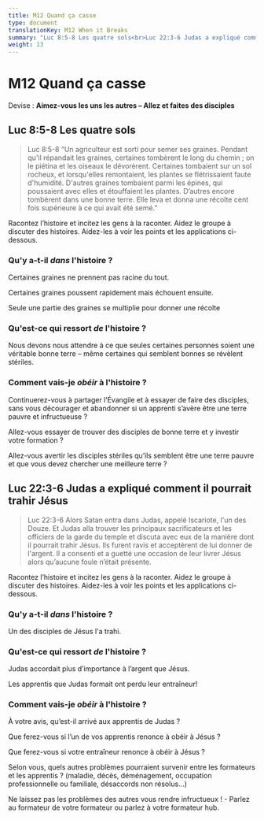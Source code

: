 ```yaml
---
title: M12 Quand ça casse
type: document
translationKey: M12 When it Breaks
summary: "Luc 8:5-8 Les quatre sols<br>Luc 22:3-6 Judas a expliqué comment il pourrait trahir Jésus"
weight: 13
---
```

# M12 Quand ça casse

Devise : **Aimez-vous les uns les autres – Allez et faites des disciples**

## Luc 8:5-8 Les quatre sols

>   Luc 8:5-8 “Un agriculteur est sorti pour semer ses graines. Pendant qu'il répandait les graines, certaines tombèrent le long du chemin ; on le piétina et les oiseaux le dévorèrent. Certaines tombaient sur un sol rocheux, et lorsqu'elles remontaient, les plantes se flétrissaient faute d'humidité. D'autres graines tombaient parmi les épines, qui poussaient avec elles et étouffaient les plantes. D’autres encore tombèrent dans une bonne terre. Elle leva et donna une récolte cent fois supérieure à ce qui avait été semé.”

Racontez l’histoire et incitez les gens à la raconter. Aidez le groupe à discuter des histoires. Aidez-les à voir les points et les applications ci-dessous.

### Qu'y a-t-il *dans* l'histoire ?

Certaines graines ne prennent pas racine du tout.

Certaines graines poussent rapidement mais échouent ensuite.

Seule une partie des graines se multiplie pour donner une récolte

### Qu'est-ce qui ressort *de* l'histoire ?

Nous devons nous attendre à ce que seules certaines personnes soient une véritable bonne terre – même certaines qui semblent bonnes se révèlent stériles.

### Comment vais-je *obéir* à l'histoire ?

Continuerez-vous à partager l’Évangile et à essayer de faire des disciples, sans vous décourager et abandonner si un apprenti s’avère être une terre pauvre et infructueuse ?

Allez-vous essayer de trouver des disciples de bonne terre et y investir votre formation ?

Allez-vous avertir les disciples stériles qu’ils semblent être une terre pauvre et que vous devez chercher une meilleure terre ?

## Luc 22:3-6 Judas a expliqué comment il pourrait trahir Jésus

>   Luc 22:3-6 Alors Satan entra dans Judas, appelé Iscariote, l'un des Douze. Et Judas alla trouver les principaux sacrificateurs et les officiers de la garde du temple et discuta avec eux de la manière dont il pourrait trahir Jésus. Ils furent ravis et acceptèrent de lui donner de l'argent. Il a consenti et a guetté une occasion de leur livrer Jésus alors qu’aucune foule n’était présente.

Racontez l’histoire et incitez les gens à la raconter. Aidez le groupe à discuter des histoires. Aidez-les à voir les points et les applications ci-dessous.

### Qu'y a-t-il *dans* l'histoire ?

Un des disciples de Jésus l'a trahi.

### Qu'est-ce qui ressort *de* l'histoire ?

Judas accordait plus d’importance à l’argent que Jésus.

Les apprentis que Judas formait ont perdu leur entraîneur!

### Comment vais-je *obéir* à l'histoire ?

À votre avis, qu’est-il arrivé aux apprentis de Judas ?

Que ferez-vous si l’un de vos apprentis renonce à obéir à Jésus ?

Que ferez-vous si votre entraîneur renonce à obéir à Jésus ?

Selon vous, quels autres problèmes pourraient survenir entre les formateurs et les apprentis ? (maladie, décès, déménagement, occupation professionnelle ou familiale, désaccords non résolus...)

Ne laissez pas les problèmes des autres vous rendre infructueux ! - Parlez au formateur de votre formateur ou parlez à votre formateur hub.
